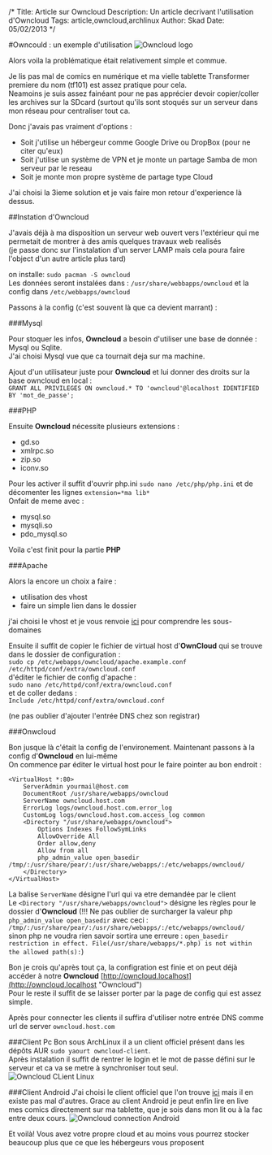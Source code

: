/*
Title: Article sur Owncloud
Description: Un article decrivant l'utilisation d'Owncloud
Tags: article,owncloud,archlinux
Author: Skad
Date: 05/02/2013
*/

#Owncould : un exemple d'utilisation
![Owncloud logo](http://upload.wikimedia.org/wikipedia/commons/thumb/b/b6/OwnCloud2-Logo.svg/96px-OwnCloud2-Logo.svg.png "Owncloud logo")

Alors voila la problématique était relativement simple et commue.

Je lis pas mal de comics en numérique et ma vielle tablette Transformer premiere du nom (tf101) est assez pratique pour cela.  
Neamoins je suis assez fainéant pour ne pas apprécier devoir copier/coller les archives sur la SDcard (surtout qu'ils sont stoqués sur un serveur dans mon réseau pour centraliser tout ca.

Donc j'avais pas vraiment d'options :  

* Soit j'utilise un hébergeur comme Google Drive ou DropBox (pour ne citer qu'eux)  
* Soit j'utilise un système de VPN et je monte un partage Samba de mon serveur par le reseau  
* Soit je monte mon propre système de partage type Cloud

J'ai choisi la 3ieme solution et je vais faire mon retour d'experience là dessus.

##Instation d'Owncloud


J'avais déjà à ma disposition un serveur web ouvert vers l'extérieur qui me permetait de montrer à des amis quelques travaux web realisés  
(je passe donc sur l'instalation d'un server LAMP mais cela poura faire l'object d'un autre article plus tard)  

on installe:  `sudo pacman -S owncloud`  
Les données seront instalées dans : `/usr/share/webbapps/owncloud` et la config dans `/etc/webbapps/owncloud`  

Passons à la config (c'est souvent là que ca devient marrant) :   

###Mysql  

Pour stoquer les infos, **Owncloud** a besoin d'utiliser une base de donnée : Mysql ou Sqlite.  
J'ai choisi Mysql vue que ca tournait deja sur ma machine.

Ajout d'un utilisateur juste pour **Owncloud** et lui donner des droits sur la base owncloud en local :  
`GRANT ALL PRIVILEGES ON owncloud.* TO 'owncloud'@localhost IDENTIFIED BY 'mot_de_passe';`

###PHP

Ensuite **Owncloud** nécessite plusieurs extensions : 

* gd.so
* xmlrpc.so
* zip.so
* iconv.so

Pour les activer il suffit d'ouvrir php.ini `sudo nano /etc/php/php.ini` et de décomenter les lignes `extension=*ma lib*`  
Onfait de meme avec :

* mysql.so
* mysqli.so
* pdo_mysql.so

Voila c'est finit pour la partie **PHP**

###Apache


Alors la encore un choix a faire :

* utilisation des vhost
* faire un simple lien dans le dossier

j'ai choisi le vhost et je vous renvoie [ici](http://lxl.io/apache-subdomain "Define subdomains") pour comprendre les sous-domaines

Ensuite il suffit de copier le fichier de virtual host d'**OwnCloud** qui se trouve dans le dossier de configuration :  
`sudo cp /etc/webapps/owncloud/apache.example.conf /etc/httpd/conf/extra/owncloud.conf`  
d'éditer le fichier de config d'apache :  
`sudo nano /etc/httpd/conf/extra/owncloud.conf`  
et de coller dedans :  
`Include /etc/httpd/conf/extra/owncloud.conf`

(ne pas oublier d'ajouter l'entrée DNS chez son registrar)

###Onwcloud

Bon jusque là c'était la config de l'environement. Maintenant passons à la config d'**Owncloud** en lui-même  
On commence par éditer le virtual host pour le faire pointer au bon endroit :  

    <VirtualHost *:80>
        ServerAdmin yourmail@host.com
        DocumentRoot /usr/share/webapps/owncloud
        ServerName owncloud.host.com
        ErrorLog logs/owncloud.host.com.error_log
        CustomLog logs/owncloud.host.com.access_log common
        <Directory "/usr/share/webapps/owncloud">
            Options Indexes FollowSymLinks
            AllowOverride All
            Order allow,deny
            Allow from all
            php_admin_value open_basedir /tmp/:/usr/share/pear/:/usr/share/webapps/:/etc/webapps/owncloud/
        </Directory>
    </VirtualHost>

La balise `ServerName` désigne l'url qui va etre demandée par le client  
Le `<Directory "/usr/share/webapps/owncloud">` désigne les règles pour le dossier d'**Owncloud**
(!!! Ne pas oublier de surcharger la valeur php `php_admin_value open_basedir` avec ceci : `/tmp/:/usr/share/pear/:/usr/share/webapps/:/etc/webapps/owncloud/` sinon php ne voudra rien savoir sortira une erreure : `open_basedir restriction in effect. File(/usr/share/webapps/*.php) is not within the allowed path(s):`)

Bon je crois qu'après tout ça, la configration est finie et on peut déjà accéder à notre **Owncloud**
[http://owncloud.localhost](http://owncloud.localhost "Owncloud")  
Pour le reste il suffit de se laisser porter par la page de config qui est assez simple.

Après pour connecter les clients il suffira d'utiliser notre entrée DNS comme url de server `owncloud.host.com`

###Client Pc
Bon sous ArchLinux il a un client officiel présent dans les dépôts AUR `sudo yaourt owncloud-client`.  
Après instalation il suffit de rentrer le login et le mot de passe défini sur le serveur et ca va se metre à synchroniser tout seul.
![Owncloud CLient Linux](http://owncloud.org/wp-content/uploads/2012/03/linux3.png "Owncloud CLient Linux")

###Client Android
J'ai choisi le client officiel que l'on trouve [ici](https://play.google.com/store/apps/details?id=com.owncloud.android "Owncloud official client app") mais il en existe pas mal d'autres.
Grace au client Android je peut enfin lire en live mes comics directement sur ma tablette, que je sois dans mon lit ou à la fac entre deux cours.
![Owncloud connection Android](https://lh6.ggpht.com/tyWNeXaQN5qsXDEfirYwHzHvTPX5C2KfSprz7iRLDTAxBpt-J7Kwp0VUjAMih059zYJ9=h900-rw "Oncloud connection Android")  

Et voilà! Vous avez votre propre cloud et au moins vous pourrez stocker beaucoup plus que ce que les hébergeurs vous proposent
